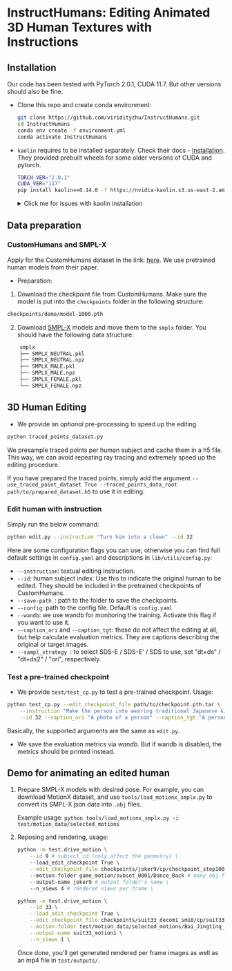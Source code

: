# InstructHumans: Editing Animated 3D Human Textures with Instructions
## Installation
Our code has been tested with PyTorch 2.0.1, CUDA 11.7. But other versions should also be fine.

- Clone this repo and create conda environment:
	```bash
	git clone https://github.com/viridityzhu/InstructHumans.git
	cd InstructHumans
	conda env create -f environment.yml
	conda activate InstructHumans
	```

- `kaolin` requires to be installed separately. Check their docs - [Installation](https://kaolin.readthedocs.io/en/latest/notes/installation.html). They provided prebuilt wheels for some older versions of CUDA and pytorch.

	```sh
	TORCH_VER="2.0.1"
	CUDA_VER="117"
	pip install kaolin==0.14.0 -f https://nvidia-kaolin.s3.us-east-2.amazonaws.com/torch-$TORCH_VER\_cu$CUDA_VER\.html
	```

	<details>
	<summary>Click me for issues with kaolin installation</summary>

	If you encounter error when importing kaolin: `from kaolin import _C ImportError`, it may due to incompatibility with your CUDA version.

	Note we use cuda version 11.7. Try install the specific version in the conda environment:

	```bash
	conda install -c conda-forge cudatoolkit=11.7
	```

	Alternatively, you can install the compatible versions all together:
	```bash
	conda install pytorch==2.0.1 torchvision==0.15.2 torchaudio==2.0.2 pytorch-cuda=11.7 -c pytorch -c nvidia
	```

	Then, reinstall kaolin with `--force` option.


	</details>





## Data preparation

### CustomHumans and SMPL-X

Apply for the CustomHumans dataset in the link: [here](https://forms.gle/oY4PKUyhH6Qqd5YA9). We use pretrained human models from their paper.

- Preparation:

1. Download the checkpoint file from CustomHumans. Make sure the model is put into the `checkpoints` folder in the following structure:

```sh
checkpoints/demo/model-1000.pth
```

2. Download [SMPL-X](https://smpl-x.is.tue.mpg.de/) models and move them to the `smplx` folder.
   You should have the following data structure:

```sh
	smplx
	├── SMPLX_NEUTRAL.pkl
	├── SMPLX_NEUTRAL.npz
	├── SMPLX_MALE.pkl
	├── SMPLX_MALE.npz
	├── SMPLX_FEMALE.pkl
	└── SMPLX_FEMALE.npz
```

## 3D Human Editing

- We provide an *optional* pre-processing to speed up the editing.

```bash
python traced_points_dataset.py
```

We presample traced points per human subject and cache them in a h5 file. This way, we can avoid repeating ray tracing and extremely speed up the editing procedure.

If you have prepared the traced points, simply add the argument `--use_traced_point_dataset True --traced_points_data_root path/to/prepared_dataset.h5` to use it in editing.

### Edit human with instruction

Simply run the below command:

```sh
python edit.py --instruction "Turn him into a clown" --id 32
```
Here are some configuration flags you can use; otherwise you can find full default settings in `config.yaml` and descriptions in `lib/utils/config.py`:
* `--instruction`: textual editing instruction.
* `--id`: human subject index. Use this to indicate the original human to be edited. They should be included in the pretrained checkpoints of CustomHumans.
* `--save-path `: path to the folder to save the checkpoints.
* `--config`: path to the config file. Default is `config.yaml`
* `--wandb`: we use wandb for monitoring the training. Activate this flag if you want to use it.
* `--caption_ori` and `--caption_tgt`: these do not affect the editing at all, but help calculate evaluation metrics. They are captions describing the original or target images. 
* `--sampl_strategy `: to select SDS-E / SDS-E' / SDS to use, set "dt+ds" / "dt+ds2" / "ori", respectively.

### Test a pre-trained checkpoint

- We provide `test/test_cp.py` to test a pre-trained checkpoint. Usage:

```sh
python test_cp.py --edit_checkpoint_file path/to/checkpoint.pth.tar \
    --instruction "Make the person into wearing traditional Japanese kimono" \
    --id 32 --caption_ori "A photo of a person" --caption_tgt "A person wearing traditional Japanese kimono"
```

Basically, the supported arguments are the same as `edit.py`.

- We save the evaluation metrics via *wandb*. But if wandb is disabled, the metrics should be printed instead.

## Demo for animating an edited human

1. Prepare SMPL-X models with desired pose. For example, you can download MotionX dataset, and use `tools/load_motionx_smplx.py` to convert its SMPL-X json data into `.obj` files.
  
	Example usage: `python tools/load_motionx_smplx.py -i test/motion_data/selected_motions`
2. Reposing and rendering, usage:
    ```sh
	python -m test.drive_motion \
		--id 9 # subject id (only affect the geometry) \
		--load_edit_checkpoint True \
		--edit_checkpoint_file checkpoints/joker9/cp/checkpoint_step1000.pth.tar  # texture checkpoint \
		--motion-folder game_motion/subset_0001/Dance_Back # many obj files defining the motion, prepared in step 1 \
		--output-name joker9 # output folder's name \
		--n_views 4 # rendered views per frame \
	```
	```sh
	python -m test.drive_motion \
		--id 33 \
		--load_edit_checkpoint True \
		--edit_checkpoint_file checkpoints/suit33_decom1_sm10/cp/suit33_1000.pth.tar \
		--motion-folder test/motion_data/selected_motions/Bai_Jingting_Said_It_Looks_Good_And_Then_I_Posted_It_Clip1 \
		--output-name suit33_motion1 \
		--n_views 1 \
	```
	Once done, you'll get generated rendered per frame images as well as an mp4 file in `test/outputs/`.
